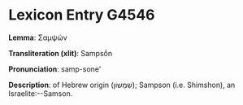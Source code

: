 # Lexicon Entry G4546

**Lemma**: Σαμψών

**Transliteration (xlit)**: Sampsṓn

**Pronunciation**: samp-sone'

**Description**:
of Hebrew origin (שִׁמְשׁוֹן); Sampson (i.e. Shimshon), an Israelite:--Samson.
